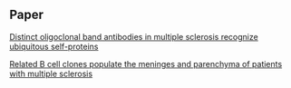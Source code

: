 ## Paper

[Distinct oligoclonal band antibodies in multiple sclerosis recognize ubiquitous self-proteins](https://doi.org/10.1073/pnas.1522730113)

[Related B cell clones populate the meninges and parenchyma of patients with multiple sclerosis](http://dx.doi.org/10.1093/brain/awq350)
